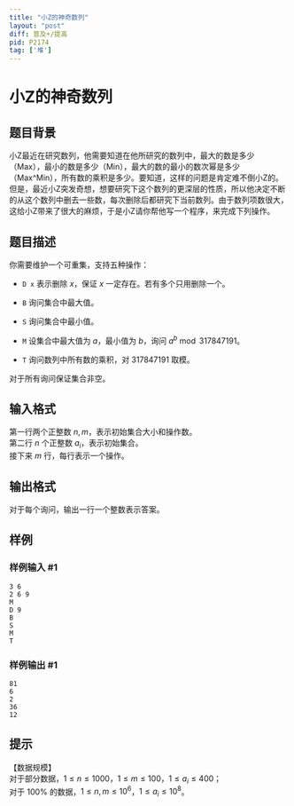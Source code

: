 ```yaml
---
title: "小Z的神奇数列"
layout: "post"
diff: 普及+/提高
pid: P2174
tag: ['堆']
---
```

# 小Z的神奇数列
## 题目背景

小Z最近在研究数列，他需要知道在他所研究的数列中，最大的数是多少（Max），最小的数是多少（Min），最大的数的最小的数次幂是多少（Max^Min），所有数的乘积是多少。要知道，这样的问题是肯定难不倒小Z的。但是，最近小Z突发奇想，想要研究下这个数列的更深层的性质，所以他决定不断的从这个数列中删去一些数，每次删除后都研究下当前数列。由于数列项数很大，这给小Z带来了很大的麻烦，于是小Z请你帮他写一个程序，来完成下列操作。
## 题目描述

你需要维护一个可重集，支持五种操作：

- `D x` 表示删除 $x$，保证 $x$ 一定存在。若有多个只用删除一个。

- `B` 询问集合中最大值。

- `S` 询问集合中最小值。

- `M` 设集合中最大值为 $a$，最小值为 $b$，询问 $a^b \bmod 317847191$。

- `T` 询问数列中所有数的乘积，对 $317847191$ 取模。

对于所有询问保证集合非空。

## 输入格式

第一行两个正整数 $n,m$，表示初始集合大小和操作数。    
第二行 $n$ 个正整数 $a_i$，表示初始集合。  
接下来 $m$ 行，每行表示一个操作。


## 输出格式

对于每个询问，输出一行一个整数表示答案。
## 样例

### 样例输入 #1
```
3 6
2 6 9
M
D 9
B
S
M
T
```
### 样例输出 #1
```
81
6
2
36
12
```
## 提示

【数据规模】  
对于部分数据，$1 \le n \le 1000$，$1\le m \le 100$，$1\le a_i \le 400$；  
对于 $100\%$ 的数据，$1\le n,m \le 10^6$，$1\le a_i \le 10^8$。

